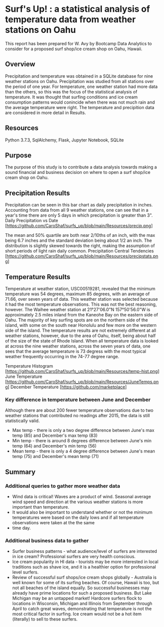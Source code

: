 # Surf's Up! : a statistical analysis of temperature data from weather stations on Oahu
This report has been prepared for W. Avy by Bootcamp Data Analytics to consider for a proposed surf shop/ice cream shop on Oahu, Hawaii.

## Overview
Precipitation and temperature was obtained in a SQLite database for nine weather stations on Oahu.  Precipitation was studied from all stations over the period of one year.  For temperature, one weather station had more data than the others, so this was the focus of the statistical analysis of temperature.  It was thought that surfing conditions and ice cream consumption patterns would conincide when there was not much rain and the average temperature were right.  The temperature and precipition data are considered in more detail in Results.

## Resources 
Python 3.7.3, SqlAlchemy, Flask, Jupyter Notebook, SQLite

## Purpose
The purpose of this study is to contribute a data analysis towards making a sound financial and business decision on where to open a surf shop/ice cream shop on Oahu.

## Precipitation Results
Precipitation can be seen in this bar chart as daily precipitation in inches.  Accounting from data from all 9 weather stations, one can see that in a year's time there are only 5 days in which precipitation is greater than 3".
Daily Precipitation vs Date [https://github.com/CaroShaf/surfs_up/blob/main/Resources/precip.png]

The mean and 50% quartile are both near 2/10ths of an inch, with the max being 6.7 inches and the standard deviation being about 1/2 an inch.  The distribution is slightly skewed towards the right, making the assumption of short periods of light rain daily common.
Precipitation Central Tendencies [https://github.com/CaroShaf/surfs_up/blob/main/Resources/precipstats.png]

## Temperature Results
Temperature at weather station, USC00519281, revealed that the minimum temperature was 54 degrees, maximum 85 degrees, with an average of 71.66, over seven years of data.  This weather station was selected because it had the most temperature observations.  This was not the best reasoning, however.  The Waihee weather station at 21°27'06.0"N 157°50'56.0"W is approximately 2.5 miles inland from the Kaneohe Bay on the eastern side of Oahu.  The majority of key surfing spots are on the northern side of the island, with some on the south near Honolulu and few more on the western side of the island.  The temperature results are not extremely different at all weather stations, however, due to the area of Oahu, itself, being about half of the size of the state of Rhode Island.  When all temperature data is looked at across the nine weather stations, across the seven years of data, one sees that the average temperature is 73 degress with the most typical weather frequently occurring in the 74-77 degree range.

Temperature Histogram [https://github.com/CaroShaf/surfs_up/blob/main/Resources/temp-hist.png]
June Temperature [https://github.com/CaroShaf/surfs_up/blob/main/Resources/JuneTemps.png]
December Temperature [https://github.com/marketplace]

### Key difference in temperature between June and December
Although there are about 200 fewer temperature observations due to two weather stations that contributed no readings after 2015, the data is still statistically valid. 

  * Max temp - there is only a two degree difference between June's max temp (85) and December's max temp (83)
  * Min temp - there is around 8 degrees difference between June's min temp (64) and December's min temp (56)
  * Mean temp - there is only a 4 degree difference between June's mean temp (75) and December's mean temp (71)

## Summary


### Additional queries to gather more weather data
* Wind data is critical!  Waves are a product of wind.  Seasonal average wind speed and direction at the various weather stations is more important than temperature.  
* It would also be important to understand whether or not the minimum temperatures were based on the daily lows and if all temperature observations were taken at the the same
* time day.

### Additional business data to gather
* Surfer business patterns - what audience/level of surfers are interested in ice cream?  Professional surfers are very health conscious. 
* Ice cream popularity in HI data - tourists may be more interested in local traditions such as shave ice, and it is a healthier option for professional level surfers.
* Review of successful surf shops/ice cream shops globally - Australia is well known for some of its surfing beaches.  Of course, Hawaii is too, but not all beaches of the island equally.  So successful businesses may already have prime locations for such a proposed business.  But Lake Michigan may be an untapped market!  Hardcore surfers flock to locations in Wisconsin, Michigan and Illinois from September through April to catch great waves, demonstrating that temperature is not the most critical factor in surfing.  Ice cream would not be a hot item (literally) to sell to these surfers.

